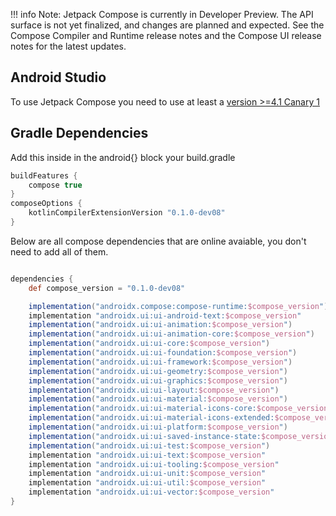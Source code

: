 !!! info
        Note: Jetpack Compose is currently in Developer Preview. The API surface is not yet finalized, and changes are planned and expected. See the Compose Compiler and Runtime release notes and the Compose UI release notes for the latest updates.

## Android Studio
To use Jetpack Compose you need to use at least a [version >=4.1 Canary 1](https://developer.android.com/studio/preview)

## Gradle Dependencies


Add this inside in the android{} block your build.gradle
```groovy
buildFeatures {
    compose true
}
composeOptions {
    kotlinCompilerExtensionVersion "0.1.0-dev08"
}

```

Below are all compose dependencies that are online avaiable, you don't need to add all of them.

```groovy

dependencies {
    def compose_version = "0.1.0-dev08"

    implementation("androidx.compose:compose-runtime:$compose_version")
    implementation "androidx.ui:ui-android-text:$compose_version"
    implementation("androidx.ui:ui-animation:$compose_version")
    implementation("androidx.ui:ui-animation-core:$compose_version")
    implementation("androidx.ui:ui-core:$compose_version")
    implementation("androidx.ui:ui-foundation:$compose_version")
    implementation("androidx.ui:ui-framework:$compose_version")
    implementation("androidx.ui:ui-geometry:$compose_version")
    implementation("androidx.ui:ui-graphics:$compose_version")
    implementation("androidx.ui:ui-layout:$compose_version")
    implementation("androidx.ui:ui-material:$compose_version")
    implementation("androidx.ui:ui-material-icons-core:$compose_version")
    implementation("androidx.ui:ui-material-icons-extended:$compose_version")
    implementation("androidx.ui:ui-platform:$compose_version")
    implementation("androidx.ui:ui-saved-instance-state:$compose_version")
    implementation("androidx.ui:ui-test:$compose_version")
    implementation "androidx.ui:ui-text:$compose_version"
    implementation "androidx.ui:ui-tooling:$compose_version"
    implementation "androidx.ui:ui-unit:$compose_version"
    implementation "androidx.ui:ui-util:$compose_version"
    implementation "androidx.ui:ui-vector:$compose_version"
}

```
